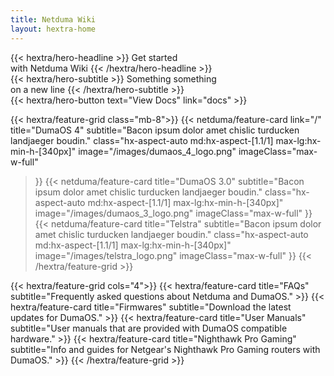 ```yaml
---
title: Netduma Wiki
layout: hextra-home
---
```


<div class="hx-mt-6 hx-mb-6">
{{< hextra/hero-headline >}}
  Get started&nbsp;<br class="sm:hx-block hx-hidden" />with Netduma Wiki
{{< /hextra/hero-headline >}}
</div>

<div class="hx-mb-12">
{{< hextra/hero-subtitle >}}
  Something something&nbsp;<br class="sm:hx-block hx-hidden" />on a new line
{{< /hextra/hero-subtitle >}}
</div>

<div class="hx-mb-6">
{{< hextra/hero-button text="View Docs" link="docs" >}}
</div>

{{< hextra/feature-grid class="mb-8">}}
  {{< netduma/feature-card
    link="/"
    title="DumaOS 4"
    subtitle="Bacon ipsum dolor amet chislic turducken landjaeger boudin."
    class="hx-aspect-auto md:hx-aspect-[1.1/1] max-lg:hx-min-h-[340px]"
    image="/images/dumaos_4_logo.png"
    imageClass="max-w-full"
  >}}
  {{< netduma/feature-card
    title="DumaOS 3.0"
    subtitle="Bacon ipsum dolor amet chislic turducken landjaeger boudin."
    class="hx-aspect-auto md:hx-aspect-[1.1/1] max-lg:hx-min-h-[340px]"
    image="/images/dumaos_3_logo.png"
    imageClass="max-w-full"
  >}}
  {{< netduma/feature-card
    title="Telstra"
    subtitle="Bacon ipsum dolor amet chislic turducken landjaeger boudin."
    class="hx-aspect-auto md:hx-aspect-[1.1/1] max-lg:hx-min-h-[340px]"
    image="/images/telstra_logo.png"
    imageClass="max-w-full"
  >}}
{{< /hextra/feature-grid >}}

<div class="hx-mt-4">
{{< hextra/feature-grid cols="4">}}
  {{< hextra/feature-card
    title="FAQs"
    subtitle="Frequently asked questions about Netduma and DumaOS."
  >}}
  {{< hextra/feature-card
    title="Firmwares"
    subtitle="Download the latest updates for DumaOS."
  >}}
  {{< hextra/feature-card
    title="User Manuals"
    subtitle="User manuals that are provided with DumaOS compatible hardware."
  >}}
  {{< hextra/feature-card
    title="Nighthawk Pro Gaming"
    subtitle="Info and guides for Netgear's Nighthawk Pro Gaming routers with DumaOS."
  >}}
{{< /hextra/feature-grid >}}
</div>
